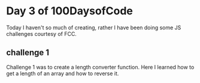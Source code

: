 # Day 3 of 100DaysofCode

 Today I haven't so much of creating, rather I have been doing some JS challenges courtesy of FCC.

 ## challenge 1
 Challenge 1 was to create a length converter function.
 Here I learned how to get a length of an array and how to reverse it.